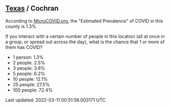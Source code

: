 
## [Texas](/united-states/texas) / Cochran

According to [MicroCOVID.org](http://microcovid.org),
the "Estimated Prevalence" of COVID in this county is 1.3%

If you interact with a certain number of people in this location
(all at once in a group, or spread out across the day), what is the chance that
1 or more of them has COVID?

- 1 person: 1.3%
- 2 people: 2.5%
- 3 people: 3.8%
- 5 people: 6.2%
- 10 people: 12.1%
- 25 people: 27.5%
- 100 people: 72.4%

Last updated: 2022-03-11 00:51:56.003171 UTC

